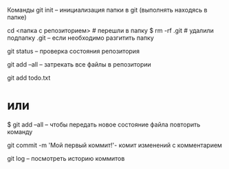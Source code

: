 Команды
git init – инициализация папки в git (выполнять находясь в папке)

cd <папка с репозиторием> # перешли в папку
$ rm -rf .git # удалили подпапку .git – если необходимо разгитить папку

git status – проверка состояния репозитория

git add –all – затрекать все файлы в репозитории

git add todo.txt
# или
$ git add –all – чтобы передать новое состояние файла повторить команду

git commit -m 'Мой первый коммит!'- комит изменений с комментарием

git log – посмотреть историю коммитов
